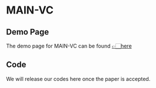 # MAIN-VC

## Demo Page
The demo page for MAIN-VC can be found [👉🏻here](https://pecholal.github.io/MAIN-VC-demo/)

## Code
We will release our codes here once the paper is accepted.
